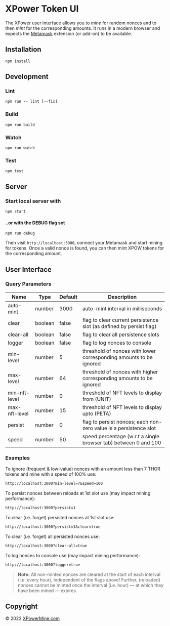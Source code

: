 # XPower Token UI

The XPower user interface allows you to *mine* for random nonces and to then *mint* for the corresponding amounts. It runs in a modern browser and expects the [Metamask] extension (or add-on) to be available.

[Metamask]: https://metamask.io/

## Installation

```shell
npm install
```

## Development

### Lint

```shell
npm run -- lint [--fix]
```

### Build

```shell
npm run build
```

### Watch

```shell
npm run watch
```

### Test

```shell
npm test
```

## Server

### Start local server with

```shell
npm start
```

#### ..or with the DEBUG flag set

```shell
npm run debug
```

Then visit `http://localhost:3000`, connect your Metamask and start mining for tokens. Once a valid nonce is found, you can then mint XPOW tokens for the corresponding amount.

## User Interface

### Query Parameters

Name | Type | Default | Description
-----|------|---------|------------
auto-mint | number | 3000 | auto-mint interval in milliseconds
clear | boolean | false | flag to clear current persistence slot (as defined by persist flag)
clear-all | boolean | false | flag to clear all persistence slots
logger | boolean | false | flag to log nonces to console
min-level | number | 5 | threshold of nonces with lower corresponding amounts to be ignored
max-level | number | 64 | threshold of nonces with higher corresponding amounts to be ignored
min-nft-level | number | 0 | threshold of NFT levels to display from (UNIT)
max-nft-level | number | 15 | threshold of NFT levels to display upto (PETA)
persist | number | 0 | flag to persist nonces; each non-zero value is a persistence slot
speed | number | 50 | speed percentage (w.r.t a single browser tab) between 0 and 100

### Examples

To ignore (frequent & low-value) nonces with an amount less than 7 THOR tokens and mine with a speed of 100% use:

```txt
http://localhost:3000?min-level=7&speed=100
```

To persist nonces between reloads at 1st slot use (may impact mining performance):

```txt
http://localhost:3000?persist=1
```

To clear (i.e. forget) persisted nonces at 1st slot use:

```txt
http://localhost:3000?persist=1&clear=true
```

To clear (i.e. forget) all persisted nonces use:

```txt
http://localhost:3000?clear-all=true
```

To log nonces to console use (may impact mining performance):

```txt
http://localhost:3000?logger=true
```

> **Note:** All non-minted nonces are cleared at the start of each interval (i.e. every hour), independent of the flags above! Further, (reloaded) nonces cannot be minted once the interval (i.e. hour) &mdash; at which they have been mined &mdash; expires.

## Copyright

 © 2022 [XPowerMine.com](https://www.xpowermine.com)
